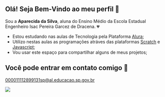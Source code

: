 ## Olá! Seja Bem-Vindo ao meu perfil 👋
Sou a **Aparecida da Silva**, aluna do Ensino Médio da Escola Estadual Engenheiro Isac Pereira Garcez de Dracena. 💔

- Estou estudando nas aulas de Tecnologia pela Plataforma [Alura](https://www.alura.com.br);
- Utilizo nestas aulas as programações atráves das plataformas [Scratch](https://scratch.mit.edu/) e [Javascript](https://editor.p5js.org/);
- Vou usar este espaço para compartilhar alguns de meus projetos;

## Você pode entrar em contato comigo 📧

000011112899131sp@al.educacao.sp.gov.br

![](https://media.tenor.com/NfEGhy9EiWkAAAAM/jealous.gif)
